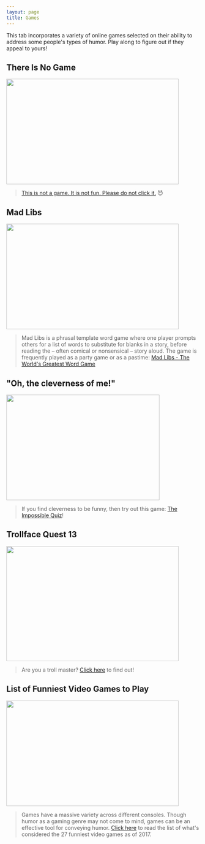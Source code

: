 ```yaml
---
layout: page
title: Games
---
```


<p class="message">
  This tab incorporates a variety of online games selected on their ability to address some people's types of humor. Play along to figure out if they appeal to yours!
</p>

## There Is No Game
<a href="http://www.coolmath-games.com/0-there-is-no-game"><img src="https://actamu.github.io/laughing-aggies/public/images/there_is_no_game.jpg" height="275" width="450" ></a>
> [This is not a game. It is not fun. Please do not click it.](http://www.coolmath-games.com/0-there-is-no-game) :smiling_imp:

## Mad Libs
<a href="http://www.madtakes.com/"><img src="https://actamu.github.io/laughing-aggies/public/images/madlibs.jpg" height="275" width="450" ></a>
> Mad Libs is a phrasal template word game where one player prompts others for a list of words to substitute for blanks in a story, before reading the – often comical or nonsensical – story aloud. The game is frequently played as a party game or as a pastime: [Mad Libs - The World's Greatest Word Game](http://www.madtakes.com/)

## "Oh, the cleverness of me!"
<a href="http://www.agame.com/game/the-impossible-quiz"><img src="https://actamu.github.io/laughing-aggies/public/images/the-impossible-quiz.png" height="275" width="400" ></a>
> If you find cleverness to be funny, then try out this game: [The Impossible Quiz](http://www.agame.com/game/the-impossible-quiz)!

## Trollface Quest 13
<a href="http://poki.com/en/g/trollface-quest-13"><img src="https://actamu.github.io/laughing-aggies/public/images/trolling-pic.jpg" height="300" width="450" ></a>
> Are you a troll master? [Click here](http://poki.com/en/g/trollface-quest-13) to find out!

## List of Funniest Video Games to Play
<a href="https://www.theguardian.com/technology/2017/sep/07/the-27-funniest-video-games-of-all-time-hitman-grand-theft-auto"><img src="https://actamu.github.io/laughing-aggies/public/images/goat-simulator.png" height="275" width="450" ></a>
> Games have a massive variety across different consoles. Though humor as a gaming genre may not come to mind, games can be an effective tool for conveying humor. [Click here](https://www.theguardian.com/technology/2017/sep/07/the-27-funniest-video-games-of-all-time-hitman-grand-theft-auto) to read the list of what's considered the 27 funniest video games as of 2017.
